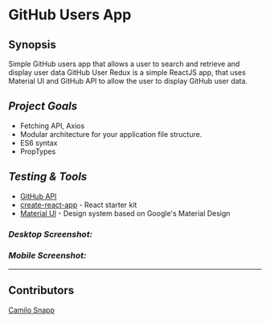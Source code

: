 # GitHub Users App

## Synopsis

Simple GitHub users app that allows a user to search and retrieve and display user data
GitHub User Redux is a simple ReactJS app, that uses Material UI and GitHub API to allow the user to display GitHub user data.

## *Project Goals*

* Fetching API, Axios
* Modular architecture for your application file structure.
* ES6 syntax
* PropTypes

## *Testing & Tools*

* [GitHub API](https://docs.github.com/en/free-pro-team@latest/rest)
* [create-react-app](https://github.com/facebook/create-react-app) - React starter kit
* [Material UI](https://material-ui.com/) - Design system based on Google's Material Design

### *Desktop Screenshot:* 



### *Mobile Screenshot:* 


---

## Contributors

[Camilo Snapp](https://github.com/CamArturo)
